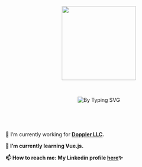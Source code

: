 <div align="center">
  <img align="center" width="200" style='style= max-width: 100%;' src="https://i.imgur.com/NwButYC.png"/>
</div>
<div><p>&nbsp;</p></div>
<div align="center">
  <img align="center" src="https://readme-typing-svg.herokuapp.com?font=Fira+Code&size=18&pause=1000&color=EA526F&center=true&vCenter=true&height=40&lines=Hello%2C+welcome+to+my+gitHub+profile!;I'm+Cami%2C+front-end+developer.;Nice+to+see+you+here+%3A)" alt="By Typing SVG" />
</div>
<div><p>&nbsp;</p></div>
<div><p>&nbsp;</p></div>
<div align="left">
  <p>🔭 I’m currently working for <a href="https://www.fromdoppler.com/" target="_blank"><strong>Doppler LLC<strong></a>.</p>
  <p>🌱 I’m currently learning <strong>Vue.js<strong>.</p>
  <p>📫 How to reach me: My Linkedin profile <a href="https://www.linkedin.com/in/camila-victoria-stefano-fioritto/" target="_blank"><strong>here<strong></a>✨</p>
</div>
